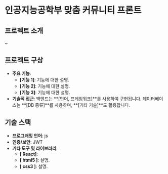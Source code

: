 # 인공지능공학부 맞춤 커뮤니티 프론트

## 프로젝트 소개
~

## 프로젝트 구상
- **주요 기능**: 
    - **[기능 1]**: 기능에 대한 설명.
    - **[기능 2]**: 기능에 대한 설명.
    - **[기능 3]**: 기능에 대한 설명.
- **기술적 접근**: 백엔드는 **[언어, 프레임워크]**를 사용하여 구현됩니다. 데이터베이스는 **[DB 종류]**를 사용하며, **[기타 기술]**도 활용합니다.

## 기술 스택
- **프로그래밍 언어**: js
- **인증/보안**: JWT
- **기타 도구 및 라이브러리**:
    - **[ React]**: 
    - **[ html5 ]**: 설명.
    - **[ css3 ]**: 설명.


